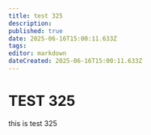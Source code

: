 ```yaml
---
title: test 325
description: 
published: true
date: 2025-06-16T15:00:11.633Z
tags: 
editor: markdown
dateCreated: 2025-06-16T15:00:11.633Z
---
```


# TEST 325
this is test 325
